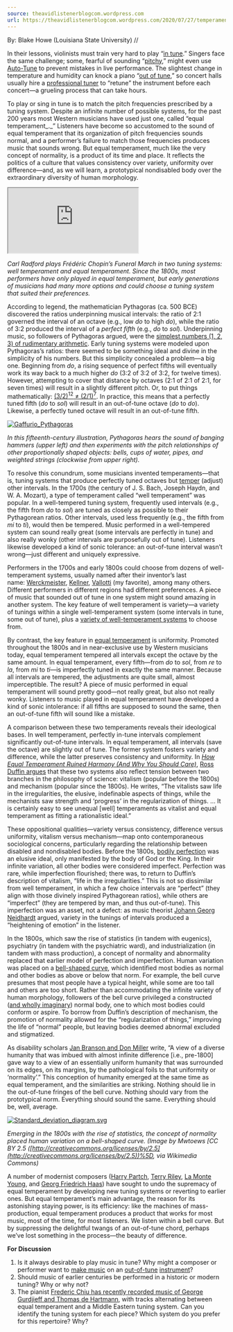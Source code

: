 ```yaml
---
source: theavidlistenerblogcom.wordpress.com
url: https://theavidlistenerblogcom.wordpress.com/2020/07/27/temperamental-differences/
---
```


By: Blake Howe (Louisiana State University) //

In their lessons, violinists must train very hard to play “[in tune](https://www.youtube.com/watch?v=CB5AF_QywW8).” Singers face the same challenge; some, fearful of sounding “[pitchy](https://www.youtube.com/watch?v=WsSouJ0SAoc),” might even use [Auto-Tune](https://www.youtube.com/watch?v=bc4L5echYK0) to prevent mistakes in live performance. The slightest change in temperature and humidity can knock a piano “[out of tune](https://www.youtube.com/watch?v=EdOYGHXkW_g),” so concert halls usually hire a [professional tuner](https://www.youtube.com/watch?v=CCe2j1_TUwg) to “retune” the instrument before each concert—a grueling process that can take hours.

To play or sing in tune is to match the pitch frequencies prescribed by a tuning system. Despite an infinite number of possible systems, for the past 200 years most Western musicians have used just one, called “equal temperament_._” Listeners have become so accustomed to the sound of equal temperament that its organization of pitch frequencies sounds normal, and a performer’s failure to match those frequencies produces music that sounds wrong. But equal temperament, much like the very concept of normality, is a product of its time and place. It reflects the politics of a culture that values consistency over variety, uniformity over difference—and, as we will learn, a prototypical nondisabled body over the extraordinary diversity of human morphology.

<iframe src="https://www.youtube.com/embed/rOFlvUJHreg?version=3&amp;rel=1&amp;showsearch=0&amp;showinfo=1&amp;iv_load_policy=1&amp;fs=1&amp;hl=en&amp;autohide=2&amp;wmode=transparent" allowfullscreen="true" sandbox="allow-scripts allow-same-origin allow-popups allow-presentation allow-popups-to-escape-sandbox" data-ratio="0.5631517960602549" data-width="863" data-height="486"></iframe>

_Carl Radford plays Frédéric Chopin’s Funeral March in two tuning systems: well temperament and equal temperament. Since the 1800s, most performers have only played in equal temperament, but early generations of musicians had many more options and could choose a tuning system that suited their preferences._

According to legend, the mathematician Pythagoras (ca. 500 BCE) discovered the ratios underpinning musical intervals: the ratio of 2:1 governed the interval of an octave (e.g., low _do_ to high _do_), while the ratio of 3:2 produced the interval of a _perfect fifth_ (e.g., _do_ to _sol_). Underpinning music, so followers of Pythagoras argued, were the [simplest numbers (1, 2, 3) of rudimentary arithmetic](https://www.youtube.com/watch?v=jTMSefHtq5c). Early tuning systems were modeled upon Pythagoras’s ratios: there seemed to be something ideal and divine in the simplicity of his numbers. But this simplicity concealed a problem—a big one. Beginning from _do_, a rising sequence of perfect fifths will eventually work its way back to a much higher _do_ (3:2 of 3:2 of 3:2, for twelve times). However, attempting to cover that distance by octaves (2:1 of 2:1 of 2:1, for seven times) will result in a slightly different pitch. Or, to put things mathematically: [(3/2)<sup>12</sup> ≠ (2/1)<sup>7</sup>](https://www.youtube.com/watch?v=1Hqm0dYKUx4). In practice, this means that a perfectly tuned fifth (_do_ to _sol_) will result in an out-of-tune octave (_do_ to _do_). Likewise, a perfectly tuned octave will result in an out-of-tune fifth.

[![Gaffurio_Pythagoras](https://theavidlistenerblogcom.files.wordpress.com/2020/07/c5913-6a00d83534ac5b69e201b8d1b5412c970c-320wi.png "Gaffurio_Pythagoras")](https://theavidlistenerblogcom.files.wordpress.com/2020/07/c5913-6a00d83534ac5b69e201b8d1b5412c970c-320wi.png)

_In this fifteenth-century illustration, Pythagoras hears the sound of banging hammers (upper left) and then experiments with the pitch relationships of other proportionally shaped objects: bells, cups of water, pipes, and weighted strings (clockwise from upper right)._

To resolve this conundrum, some musicians invented temperaments—that is, tuning systems that produce perfectly tuned octaves but [temper](https://www.youtube.com/watch?v=6NlI4No3s0M) (adjust) other intervals. In the 1700s (the century of J. S. Bach, Joseph Haydn, and W. A. Mozart), a type of temperament called “well temperament” was popular. In a well-tempered tuning system, frequently used intervals (e.g., the fifth from _do_ to _sol_) are tuned as closely as possible to their Pythagorean ratios. Other intervals, used less frequently (e.g., the fifth from _mi_ to _ti_), would then be tempered. Music performed in a well-tempered system can sound really great (some intervals are perfectly in tune) and also really wonky (other intervals are purposefully out of tune). Listeners likewise developed a kind of sonic tolerance: an out-of-tune interval wasn’t wrong—just different and uniquely expressive.

Performers in the 1700s and early 1800s could choose from dozens of well-temperament systems, usually named after their inventor’s last name: [Werckmeister](https://www.youtube.com/watch?v=G6ihF82lvEA), [Kellner](https://www.youtube.com/watch?v=LQThFU-Wj8w), [Vallotti](https://www.youtube.com/watch?v=TIvoxoYJfYA) (my favorite), among many others. Different performers in different regions had different preferences. A piece of music that sounded out of tune in one system might sound amazing in another system. The key feature of well temperament is variety—a variety of tunings within a single well-temperament system (some intervals in tune, some out of tune), plus a [variety of well-temperament systems](http://www.kylegann.com/histune.html) to choose from.

By contrast, the key feature in [equal temperament](http://www.sfu.ca/sonic-studio/handbook/Equal_Temperament.html) is uniformity. Promoted throughout the 1800s and in near-exclusive use by Western musicians today, equal temperament tempered all intervals except the octave by the same amount. In equal temperament, every fifth—from _do_ to _sol_, from _re_ to _la_, from _mi_ to _ti_—is imperfectly tuned in exactly the same manner. Because all intervals are tempered, the adjustments are quite small, almost imperceptible. The result? A piece of music performed in equal temperament will sound pretty good—not really great, but also not really wonky. Listeners to music played in equal temperament have developed a kind of sonic intolerance: if all fifths are supposed to sound the same, then an out-of-tune fifth will sound like a mistake.

A comparison between these two temperaments reveals their ideological bases. In well temperament, perfectly in-tune intervals complement significantly out-of-tune intervals. In equal temperament, all intervals (save the octave) are slightly out of tune. The former system fosters variety and difference, while the latter preserves consistency and uniformity. In [_How Equal Temperament Ruined Harmony (And Why You Should Care)_](http://books.wwnorton.com/books/How-Equal-Temperament-Ruined-Harmony-and-Why-You-Should-Care/), [Ross Duffin argues](https://books.google.com/books?id=i5LC7Csnw7UC&printsec=frontcover&dq=ross+duffin&hl=en&sa=X&ved=0ahUKEwjeiYjThv3KAhVIPiYKHdW-CFQQ6wEIJDAB#v=onepage&q=vitalist&f=false) that these two systems also reflect tension between two branches in the philosophy of science: vitalism (popular before the 1800s) and mechanism (popular since the 1800s). He writes, “The vitalists saw life in the irregularities, the elusive, indefinable aspects of things, while the mechanists saw strength and ‘progress’ in the regularization of things. … It is certainly easy to see unequal \[well\] temperaments as vitalist and equal temperament as fitting a rationalistic ideal.”

These oppositional qualities—variety versus consistency, difference versus uniformity, vitalism versus mechanism—map onto contemporaneous sociological concerns, particularly regarding the relationship between disabled and nondisabled bodies. Before the 1800s, [bodily perfection](https://books.google.com/books?id=S7NlCwAAQBAJ&lpg=PP1&dq=blake%20howe%20disability%20music&pg=PA539#v=onepage&q&f=false) was an elusive ideal, only manifested by the body of God or the King. In their infinite variation, all other bodies were considered imperfect. Perfection was rare, while imperfection flourished; there was, to return to Duffin’s description of vitalism, “life in the irregularities.” This is not so dissimilar from well temperament, in which a few choice intervals are “perfect” (they align with those divinely inspired Pythagorean ratios), while others are “imperfect” (they are tempered by man, and thus out-of-tune). This imperfection was an asset, not a defect: as music theorist [Johann Georg Neidhardt](https://books.google.com/books?id=i5LC7Csnw7UC&printsec=frontcover&dq=ross+duffin&hl=en&sa=X&ved=0ahUKEwjeiYjThv3KAhVIPiYKHdW-CFQQ6wEIJDAB#v=onepage&q=heightening%20of%20emotion&f=false) argued, variety in the tunings of intervals produced a “heightening of emotion” in the listener.

In the 1800s, which saw the rise of statistics (in tandem with eugenics), psychiatry (in tandem with the psychiatric ward), and industrialization (in tandem with mass production), a concept of normality and abnormality replaced that earlier model of perfection and imperfection. Human variation was placed on a [bell-shaped curve](https://books.google.com/books?id=ac1NBAAAQBAJ&printsec=frontcover&dq=lennard+davis+enforcing+normalcy&hl=en&sa=X&ved=0ahUKEwjv6ajxhf3KAhWBbiYKHcqEDykQ6wEIHTAA#v=onepage&q=bell%20curve&f=false), which identified most bodies as normal and other bodies as above or below that norm. For example, the bell curve presumes that most people have a typical height, while some are too tall and others are too short. Rather than accommodating the infinite variety of human morphology, followers of the bell curve privileged a constructed ([and wholly imaginary](http://www.theatlantic.com/business/archive/2016/02/the-invention-of-the-normal-person/463365/)) normal body, one to which most bodies could conform or aspire. To borrow from Duffin’s description of mechanism, the promotion of normality allowed for the “regularization of things,” improving the life of “normal” people, but leaving bodies deemed abnormal excluded and stigmatized.  

As disability scholars [Jan Branson and Don Miller](http://gupress.gallaudet.edu/excerpts/DFTDtwo2.html) write, “A view of a diverse humanity that was imbued with almost infinite difference \[i.e., pre-1800\] gave way to a view of an essentially uniform humanity that was surrounded on its edges, on its margins, by the pathological foils to that uniformity or ‘normality’.” This conception of humanity emerged at the same time as equal temperament, and the similarities are striking. Nothing should lie in the out-of-tune fringes of the bell curve. Nothing should vary from the prototypical norm. Everything should sound the same. Everything should be, well, average.

[![Standard_deviation_diagram.svg](https://theavidlistenerblogcom.files.wordpress.com/2020/07/ea2fc-6a00d83534ac5b69e201bb08cf6bf2970d-320wi.png "Standard_deviation_diagram.svg")](https://theavidlistenerblogcom.files.wordpress.com/2020/07/ea2fc-6a00d83534ac5b69e201bb08cf6bf2970d-320wi.png)

_Emerging in the 1800s with the rise of statistics, the concept of normality placed human variation on a bell-shaped curve. (Image by Mwtoews \[CC BY 2.5 ([http://creativecommons.org/licenses/by/2.5](http://creativecommons.org/licenses/by/2.5))%5D, via Wikimedia Commons)_

A number of modernist composers ([Harry Partch](https://www.youtube.com/watch?v=P8NIpPhXpfQ), [Terry Riley](https://www.youtube.com/watch?v=WFipBqqb_38), [La Monte Young](https://www.youtube.com/watch?v=pRlfFsbS7UM), and [Georg Friedrich Haas](https://vimeo.com/65139727)) have sought to undo the supremacy of equal temperament by developing new tuning systems or reverting to earlier ones. But equal temperament’s main advantage, the reason for its astonishing staying power, is its efficiency: like the machines of mass-production, equal temperament produces a product that works for most music, most of the time, for most listeners. We listen within a bell curve. But by suppressing the delightful twangs of an out-of-tune chord, perhaps we’ve lost something in the process—the beauty of difference.

**For Discussion**

1.  Is it always desirable to play music in tune? Why might a composer or performer want to [make music](https://www.youtube.com/watch?v=7rSRBQVBZpU) on an [out-of-tune](https://youtu.be/JeuGvxsgilw?t=3m18s) [instrument](https://www.youtube.com/watch?v=hZwSV4RiQKk)?
2.  Should music of earlier centuries be performed in a historic or modern tuning? Why or why not?
3.  The pianist [Frederic Chiu has recently recorded music of George Gurdjieff and Thomas de Hartmann](https://player.spotify.com/album/5MNI9ZOeSk2YXWPxGifzez), with tracks alternating between equal temperament and a Middle Eastern tuning system. Can you identify the tuning system for each piece? Which system do you prefer for this repertoire? Why?
